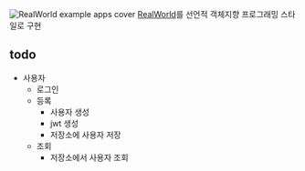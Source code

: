 ![RealWorld example apps cover](https://github.com/gothinkster/realworld/raw/main/media/realworld-dual-mode.png)
[RealWorld](https://realworld-docs.netlify.app/docs/intro)를 선언적 객체지향 프로그래밍 스타일로 구현

## todo
* 사용자
  * 로그인
  * 등록
    * 사용자 생성
    * jwt 생성
    * 저장소에 사용자 저장
  * 조회
    * 저장소에서 사용자 조회 
